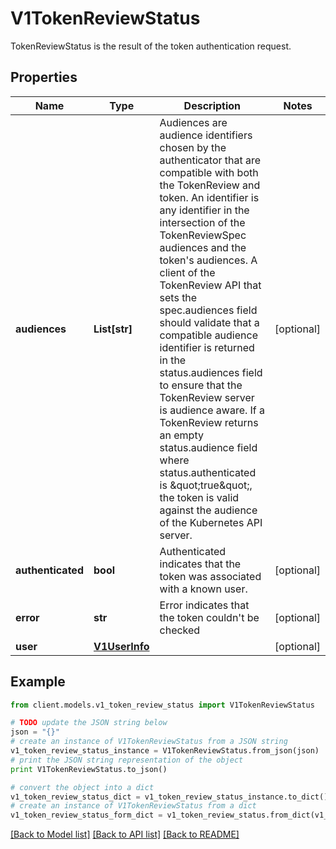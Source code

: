 # V1TokenReviewStatus

TokenReviewStatus is the result of the token authentication request.

## Properties
Name | Type | Description | Notes
------------ | ------------- | ------------- | -------------
**audiences** | **List[str]** | Audiences are audience identifiers chosen by the authenticator that are compatible with both the TokenReview and token. An identifier is any identifier in the intersection of the TokenReviewSpec audiences and the token&#39;s audiences. A client of the TokenReview API that sets the spec.audiences field should validate that a compatible audience identifier is returned in the status.audiences field to ensure that the TokenReview server is audience aware. If a TokenReview returns an empty status.audience field where status.authenticated is \&quot;true\&quot;, the token is valid against the audience of the Kubernetes API server. | [optional] 
**authenticated** | **bool** | Authenticated indicates that the token was associated with a known user. | [optional] 
**error** | **str** | Error indicates that the token couldn&#39;t be checked | [optional] 
**user** | [**V1UserInfo**](V1UserInfo.md) |  | [optional] 

## Example

```python
from client.models.v1_token_review_status import V1TokenReviewStatus

# TODO update the JSON string below
json = "{}"
# create an instance of V1TokenReviewStatus from a JSON string
v1_token_review_status_instance = V1TokenReviewStatus.from_json(json)
# print the JSON string representation of the object
print V1TokenReviewStatus.to_json()

# convert the object into a dict
v1_token_review_status_dict = v1_token_review_status_instance.to_dict()
# create an instance of V1TokenReviewStatus from a dict
v1_token_review_status_form_dict = v1_token_review_status.from_dict(v1_token_review_status_dict)
```
[[Back to Model list]](../README.md#documentation-for-models) [[Back to API list]](../README.md#documentation-for-api-endpoints) [[Back to README]](../README.md)



